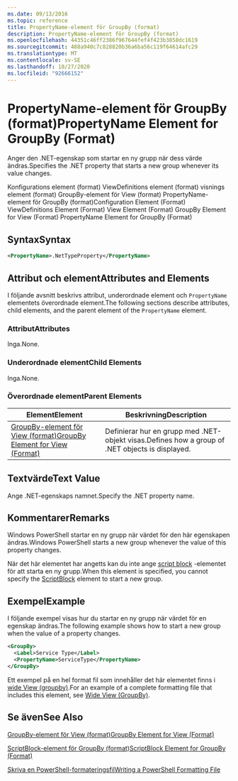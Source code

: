 ```yaml
---
ms.date: 09/13/2016
ms.topic: reference
title: PropertyName-element för GroupBy (format)
description: PropertyName-element för GroupBy (format)
ms.openlocfilehash: 44351c46ff2386f967644fef4f423b3858dc1619
ms.sourcegitcommit: 488a940c7c828820b36a6ba56c119f64614afc29
ms.translationtype: MT
ms.contentlocale: sv-SE
ms.lasthandoff: 10/27/2020
ms.locfileid: "92666152"
---
```

# <a name="propertyname-element-for-groupby-format"></a><span data-ttu-id="62ec8-103">PropertyName-element för GroupBy (format)</span><span class="sxs-lookup"><span data-stu-id="62ec8-103">PropertyName Element for GroupBy (Format)</span></span>

<span data-ttu-id="62ec8-104">Anger den .NET-egenskap som startar en ny grupp när dess värde ändras.</span><span class="sxs-lookup"><span data-stu-id="62ec8-104">Specifies the .NET property that starts a new group whenever its value changes.</span></span>

<span data-ttu-id="62ec8-105">Konfigurations element (format) ViewDefinitions element (format) visnings element (format) GroupBy-element för View (format) PropertyName-element för GroupBy (format)</span><span class="sxs-lookup"><span data-stu-id="62ec8-105">Configuration Element (Format) ViewDefinitions Element (Format) View Element (Format) GroupBy Element for View (Format) PropertyName Element for GroupBy (Format)</span></span>

## <a name="syntax"></a><span data-ttu-id="62ec8-106">Syntax</span><span class="sxs-lookup"><span data-stu-id="62ec8-106">Syntax</span></span>

```xml
<PropertyName>.NetTypeProperty</PropertyName>
```

## <a name="attributes-and-elements"></a><span data-ttu-id="62ec8-107">Attribut och element</span><span class="sxs-lookup"><span data-stu-id="62ec8-107">Attributes and Elements</span></span>

<span data-ttu-id="62ec8-108">I följande avsnitt beskrivs attribut, underordnade element och `PropertyName` elementets överordnade element.</span><span class="sxs-lookup"><span data-stu-id="62ec8-108">The following sections describe attributes, child elements, and the parent element of the `PropertyName` element.</span></span>

### <a name="attributes"></a><span data-ttu-id="62ec8-109">Attribut</span><span class="sxs-lookup"><span data-stu-id="62ec8-109">Attributes</span></span>

<span data-ttu-id="62ec8-110">Inga.</span><span class="sxs-lookup"><span data-stu-id="62ec8-110">None.</span></span>

### <a name="child-elements"></a><span data-ttu-id="62ec8-111">Underordnade element</span><span class="sxs-lookup"><span data-stu-id="62ec8-111">Child Elements</span></span>

<span data-ttu-id="62ec8-112">Inga.</span><span class="sxs-lookup"><span data-stu-id="62ec8-112">None.</span></span>

### <a name="parent-elements"></a><span data-ttu-id="62ec8-113">Överordnade element</span><span class="sxs-lookup"><span data-stu-id="62ec8-113">Parent Elements</span></span>

|<span data-ttu-id="62ec8-114">Element</span><span class="sxs-lookup"><span data-stu-id="62ec8-114">Element</span></span>|<span data-ttu-id="62ec8-115">Beskrivning</span><span class="sxs-lookup"><span data-stu-id="62ec8-115">Description</span></span>|
|-------------|-----------------|
|[<span data-ttu-id="62ec8-116">GroupBy-element för View (format)</span><span class="sxs-lookup"><span data-stu-id="62ec8-116">GroupBy Element for View (Format)</span></span>](./groupby-element-for-view-format.md)|<span data-ttu-id="62ec8-117">Definierar hur en grupp med .NET-objekt visas.</span><span class="sxs-lookup"><span data-stu-id="62ec8-117">Defines how a group of .NET objects is displayed.</span></span>|

## <a name="text-value"></a><span data-ttu-id="62ec8-118">Textvärde</span><span class="sxs-lookup"><span data-stu-id="62ec8-118">Text Value</span></span>

<span data-ttu-id="62ec8-119">Ange .NET-egenskaps namnet.</span><span class="sxs-lookup"><span data-stu-id="62ec8-119">Specify the .NET property name.</span></span>

## <a name="remarks"></a><span data-ttu-id="62ec8-120">Kommentarer</span><span class="sxs-lookup"><span data-stu-id="62ec8-120">Remarks</span></span>

<span data-ttu-id="62ec8-121">Windows PowerShell startar en ny grupp när värdet för den här egenskapen ändras.</span><span class="sxs-lookup"><span data-stu-id="62ec8-121">Windows PowerShell starts a new group whenever the value of this property changes.</span></span>

<span data-ttu-id="62ec8-122">När det här elementet har angetts kan du inte ange [script block](./scriptblock-element-for-groupby-format.md) -elementet för att starta en ny grupp.</span><span class="sxs-lookup"><span data-stu-id="62ec8-122">When this element is specified, you cannot specify the [ScriptBlock](./scriptblock-element-for-groupby-format.md) element to start a new group.</span></span>

## <a name="example"></a><span data-ttu-id="62ec8-123">Exempel</span><span class="sxs-lookup"><span data-stu-id="62ec8-123">Example</span></span>

<span data-ttu-id="62ec8-124">I följande exempel visas hur du startar en ny grupp när värdet för en egenskap ändras.</span><span class="sxs-lookup"><span data-stu-id="62ec8-124">The following example shows how to start a new group when the value of a property changes.</span></span>

```xml
<GroupBy>
  <Label>Service Type</Label>
  <PropertyName>ServiceType</PropertyName>
</GroupBy>

```

<span data-ttu-id="62ec8-125">Ett exempel på en hel format fil som innehåller det här elementet finns i [wide View (groupby)](./wide-view-groupby.md).</span><span class="sxs-lookup"><span data-stu-id="62ec8-125">For an example of a complete formatting file that includes this element, see [Wide View (GroupBy)](./wide-view-groupby.md).</span></span>

## <a name="see-also"></a><span data-ttu-id="62ec8-126">Se även</span><span class="sxs-lookup"><span data-stu-id="62ec8-126">See Also</span></span>

[<span data-ttu-id="62ec8-127">GroupBy-element för View (format)</span><span class="sxs-lookup"><span data-stu-id="62ec8-127">GroupBy Element for View (Format)</span></span>](./groupby-element-for-view-format.md)

[<span data-ttu-id="62ec8-128">ScriptBlock-element för GroupBy (format)</span><span class="sxs-lookup"><span data-stu-id="62ec8-128">ScriptBlock Element for GroupBy (Format)</span></span>](./scriptblock-element-for-groupby-format.md)

[<span data-ttu-id="62ec8-129">Skriva en PowerShell-formateringsfil</span><span class="sxs-lookup"><span data-stu-id="62ec8-129">Writing a PowerShell Formatting File</span></span>](./writing-a-powershell-formatting-file.md)
